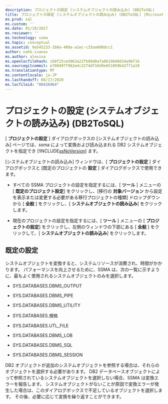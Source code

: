 ```yaml
---
description: プロジェクトの設定 (システムオブジェクトの読み込み) (DB2ToSQL)
title: プロジェクトの設定 (システムオブジェクトの読み込み) (DB2ToSQL) |Microsoft Docs
ms.prod: sql
ms.custom: ''
ms.date: 01/19/2017
ms.reviewer: ''
ms.technology: ssma
ms.topic: conceptual
ms.assetid: 9a545233-1b0a-488a-a1ec-c33aa608dcc1
author: nahk-ivanov
ms.author: alexiva
ms.openlocfilehash: cb0f25ce5063a22fb89d0afa8619b90d34a96f16
ms.sourcegitcommit: e700497f962e4c2274df16d9e651059b42ff1a10
ms.translationtype: MT
ms.contentlocale: ja-JP
ms.lasthandoff: 08/17/2020
ms.locfileid: "88426964"
---
```

# <a name="project-settingsloading-system-objects-db2tosql"></a>プロジェクトの設定 (システムオブジェクトの読み込み) (DB2ToSQL)
[ **プロジェクトの設定** ] ダイアログボックスの [システムオブジェクトの読み込み] ページでは、ssma によって変換および読み込まれる DB2 システムオブジェクトを指定でき [!INCLUDE[ssNoVersion](../../includes/ssnoversion-md.md)] ます。  
  
[システムオブジェクトの読み込み] ウィンドウは、[ **プロジェクトの設定** ] ダイアログボックスと [既定のプロジェクトの **設定** ] ダイアログボックスで使用できます。  
  
-   すべての SSMA プロジェクトの設定を指定するには、[ **ツール** ] メニューの [ **既定のプロジェクト設定**] をクリックし、[移行の **対象バージョン** から設定を表示または変更する必要がある移行プロジェクトの種類] ドロップダウンから [ **全般** ] をクリックし、[ **システムオブジェクトの読み込み**] をクリックします。  
  
-   現在のプロジェクトの設定を指定するには、[ **ツール** ] メニューの [ **プロジェクトの設定**] をクリックし、左側のウィンドウの下部にある [ **全般** ] をクリックして、[ **システムオブジェクトの読み込み**] をクリックします。  
  
## <a name="default-settings"></a>既定の設定  
システムオブジェクトを変換すると、システムリソースが消費され、時間がかかります。 パフォーマンスを向上させるために、SSMA は、次の一覧に示すように、最もよく使用されるシステムオブジェクトのみを選択します。  
  
-   SYS.DATABASES.DBMS_OUTPUT  
  
-   SYS.DATABASES.DBMS_PIPE  
  
-   SYS.DATABASES.DBMS_UTILITY  
  
-   SYS.DATABASES.規格  
  
-   SYS.DATABASES.UTL_FILE  
  
-   SYS.DATABASES.DBMS_LOB  
  
-   SYS.DATABASES.DBMS_SQL  
  
-   SYS.DATABASES.DBMS_SESSION  
  
DB2 オブジェクトが追加のシステムオブジェクトを参照する場合は、それらのオブジェクトを選択する必要があります。 DB2 データベースオブジェクトによって参照されているシステムオブジェクトを選択しない場合、SSMA は変換エラーを報告します。 システムオブジェクトがないことが原因で変換エラーが発生した場合は、このダイアログボックスで不足しているオブジェクトを選択します。 その後、必要に応じて変換を繰り返すことができます。  
  
